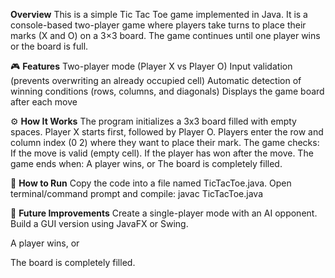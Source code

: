 
**Overview**
This is a simple Tic Tac Toe game implemented in Java.
It is a console-based two-player game where players take turns to place their marks (X and O) on a 3×3 board.
The game continues until one player wins or the board is full.

🎮 **Features**
Two-player mode (Player X vs Player O)
Input validation (prevents overwriting an already occupied cell)
Automatic detection of winning conditions (rows, columns, and diagonals)
Displays the game board after each move

⚙️ **How It Works**
The program initializes a 3x3 board filled with empty spaces.
Player X starts first, followed by Player O.
Players enter the row and column index (0 2) where they want to place their mark.
The game checks:
If the move is valid (empty cell).
If the player has won after the move.
The game ends when:
A player wins, or
The board is completely filled.

🚀 **How to Run**
Copy the code into a file named TicTacToe.java.
Open terminal/command prompt and compile:
javac TicTacToe.java

🔮 **Future Improvements**
Create a single-player mode with an AI opponent.
Build a GUI version using JavaFX or Swing.

A player wins, or

The board is completely filled.
